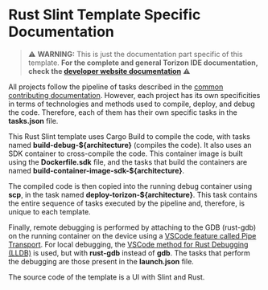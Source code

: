 # Rust Slint Template Specific Documentation


> ⚠️ **WARNING:**  This is just the documentation part specific of this template. **For the complete and general Torizon IDE documentation, check the [developer website documentation](https://developer.toradex.com/torizon/application-development/ide-extension/)** ⚠️

All projects follow the pipeline of tasks described in the [common contributing documentation](https://github.com/toradex/vscode-torizon-templates/blob/bookworm/CONTRIBUTING.md#contributing-templates). However, each project has its own specificities in terms of technologies and methods used to compile, deploy, and debug the code. Therefore, each of them has their own specific tasks in the **tasks.json** file.

This Rust Slint template uses Cargo Build to compile the code, with tasks named **build-debug-\${architecture}** (compiles the code). It also uses an SDK container to cross-compile the code. This container image is built using the **Dockerfile.sdk** file, and the tasks that build the containers are named **build-container-image-sdk-\${architecture}**.

The compiled code is then copied into the running debug container using **scp**, in the task named **deploy-torizon-\${architecture}**. This task contains the entire sequence of tasks executed by the pipeline and, therefore, is unique to each template.

Finally, remote debugging is performed by attaching to the GDB (rust-gdb) on the running container on the device using a [VSCode feature called Pipe Transport](https://code.visualstudio.com/docs/cpp/pipe-transport). For local debugging, the [VSCode method for Rust Debugging (LLDB)](https://code.visualstudio.com/docs/cpp/launch-json-reference) is used, but with **rust-gdb** instead of **gdb**. The tasks that perform the debugging are those present in the **launch.json** file.

The source code of the template is a UI with Slint and Rust.
